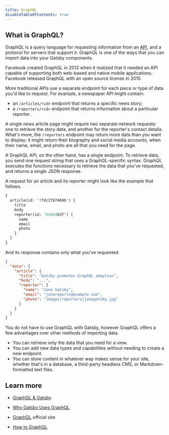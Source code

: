 ```yaml
---
title: GraphQL
disableTableOfContents: true
---
```


## What is GraphQL?

GraphQL is a query language for requesting information from an [API](/docs/glossary#api), and a protocol for servers that support it. GraphQL is one of the ways that you can import data into your Gatsby components.

Facebook created GraphQL in 2012 when it realized that it needed an API capable of supporting both web-based and native mobile applications. Facebook released GraphQL with an open source license in 2015.

More traditional APIs use a separate endpoint for each piece or type of data you'd like to request. For example, a newspaper API might contain:

- an `/articles/<id>` endpoint that returns a specific news story;
- a `/reporters/<id>` endpoint that returns information about a particular reporter.

A single news article page might require two separate network requests: one to retrieve the story data, and another for the reporter's contact details. What's more, the `/reporters` endpoint may return more data than you want to display; it might return their biography and social media accounts, when their name, email, and photo are all that you need for the page.

A GraphQL API, on the other hand, has a single endpoint. To retrieve data, you send one request string that uses a GraphQL-specific syntax. GraphQL executes the functions necessary to retrieve the data that you've requested, and returns a single JSON response.

A request for an article and its reporter might look like the example that follows.

```graphql
{
  article(id: '7fdc2787469b') {
    title
    body
    reporter(id: '64669b3f') {
      name
      email
      photo
    }
  }
}
```

And its response contains only what you've requested.

```json
{
  "data": {
    "article": {
      "title": "Gatsby promotes GraphQL adoption",
      "body": "...",
      "reporter": {
        "name": "Jane Gatsby",
        "email": "janereports@example.com",
        "photo": "images/reporters/janegatsby.jpg"
      }
    }
  }
}
```

You do not have to use GraphQL with Gatsby, however GraphQL offers a few advantages over other methods of importing data.

- You can retrieve only the data that you need for a view.
- You can add new data types and capabilities without needing to create a new endpoint.
- You can store content in whatever way makes sense for your site, whether that's in a database, a third-party headless CMS, or Markdown-formatted text files.

## Learn more

- [GraphQL & Gatsby](/docs/graphql/)

- [Why Gatsby Uses GraphQL](/docs/why-gatsby-uses-graphql/)

- [GraphQL](https://graphql.org) official site

- [How to GraphQL](https://www.howtographql.com/)
